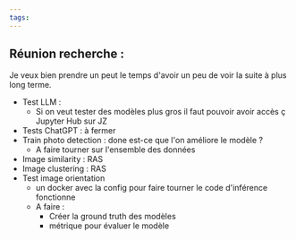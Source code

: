 ```yaml
---
tags:
---
```

## Réunion recherche : 
Je veux bien prendre un peut le temps d'avoir un peu de voir la suite à plus long terme.

- Test LLM :
	- Si on veut tester des modèles plus gros il faut pouvoir avoir accès ç Jupyter Hub sur JZ
- Tests ChatGPT : à fermer
- Train photo detection : done est-ce que l'on améliore le modèle ? 
	- A faire tourner sur l'ensemble des données 
- Image similarity : RAS
- Image clustering : RAS
- Test image orientation
	- un docker avec la config pour faire tourner le code d'inférence fonctionne
	- A faire : 
		- Créer la ground truth des modèles
		- métrique pour évaluer le modèle 